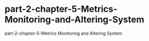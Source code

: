 # part-2-chapter-5-Metrics-Monitoring-and-Altering-System
part-2-chapter-5-Metrics Monitoring and Altering System
